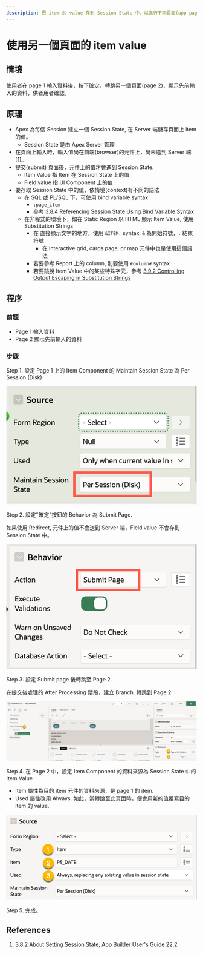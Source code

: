 ```yaml
---
description: 把 item 的 value 存到 Session State 中，以進行不同頁面(app page)間的資料分享
---
```


# 使用另一個頁面的 item value

## 情境

使用者在 page 1 輸入資料後，按下確定，轉跳另一個頁面(page 2)，顯示先前輸入的資料，供者用者確認。



## 原理

* Apex 為每個 Session 建立一個 Session State, 在 Server 端儲存頁面上 item 的值。
  * Session State 是由 Apex Server 管理
* 在頁面上輸入時，輸入值尚在前端(browser)的元件上，尚未送到 Server 端\[1]。
* 提交(submit) 頁面後，元件上的值才會進到 Session State.&#x20;
  * Item Value 指 Item 在 Session State 上的值
  * Field value 指 UI Component 上的值
* 要存取 Session State 中的值，依情境(context)有不同的語法
  * 在 SQL 或 PL/SQL 下，可使用 bind variable syntax&#x20;
    * `:page_item`
    * [參考 3.8.4 Referencing Session State Using Bind Variable Syntax](https://docs.oracle.com/en/database/oracle/apex/22.2/htmdb/managing-session-state-values.html#GUID-A052DC04-0D04-4DEA-BDEF-4DCBFF489E07)
  * 在非程式的環境下，如在 Static Region 以 HTML 顯示 Item Value, 使用 Substitution Strings
    * 在 直接顯示文字的地方，使用 `&ITEM.` syntax. `&` 為開始符號，`.` 結束符號
      * 在 interactive grid, cards page, or map 元件中也是使用這個語法
    * 若要參考 Report 上的 column, 則要使用 `#column#` syntax
    *   若要跳脫 Item Value 中的某些特殊字元，參考 [3.9.2 Controlling Output Escaping in Substitution Strings](https://docs.oracle.com/en/database/oracle/apex/22.2/htmdb/using-substitution-strings.html#GUID-CA3ABA44-D03D-4396-A527-B160F1FFE933)



## 程序

### 前題

* Page 1 輸入資料
* Page 2 顯示先前輸入的資料

### 步驟

Step 1. 設定 Page 1 上的 Item Component 的 Maintain Session State 為 Per Session (Disk)

![](<.gitbook/assets/image (11) (1).png>)

Step 2. 設定"確定"按鈕的 Behavior 為 Submit Page.&#x20;

如果使用 Redirect, 元件上的值不會送到 Server 端，Field value 不會存到 Session State 中。

![](<.gitbook/assets/image (6) (1).png>)

Step 3. 設定 Submit page 後轉跳至 Page 2.&#x20;

在提交後處理的 After Processing 階段，建立 Branch. 轉跳到 Page 2

![](<.gitbook/assets/image (12) (1).png>)

Step 4. 在 Page 2 中，設定 Item Component 的資料來源為 Session State 中的 Item Value

* Item 屬性為目的 item 元件的資料來源，是 page 1 的 item.&#x20;
* Used 屬性改用 Always. 如此，當轉跳至此頁面時，便會用新的值覆寫目的 item 的 value.&#x20;

![](<.gitbook/assets/image (10) (1).png>)

Step 5. 完成。



## References

1. [3.8.2 About Setting Session State](https://docs.oracle.com/en/database/oracle/apex/22.2/htmdb/managing-session-state-values.html#GUID-48081ADE-FADA-43C6-A273-EB30694360DF), App Builder User's Guide 22.2



